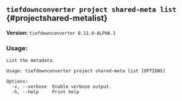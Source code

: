 ## `tiefdownconverter project shared-meta list` {#projectshared-metalist}

**Version:** `tiefdownconverter 0.11.0-ALPHA.1`

### Usage:
```
List the metadata.

Usage: tiefdownconverter project shared-meta list [OPTIONS]

Options:
  -v, --verbose  Enable verbose output.
  -h, --help     Print help
```

